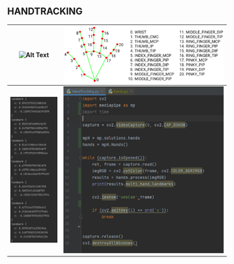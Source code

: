 ## HANDTRACKING
| ![Alt Text](https://github.com/facumruiz/HandTracking/blob/main/docs/hand_tracking_3d_android_gpu.gif)   | ![Image Text](https://github.com/facumruiz/HandTracking/blob/main/docs/hand_landmarks.png) |
| ------------- | ------------- |
| ![Image Text](https://github.com/facumruiz/HandTracking/blob/main/docs/land_marks_results.PNG)  | ![Image Text](https://github.com/facumruiz/HandTracking/blob/main/docs/landsmarks%20code.PNG) |
